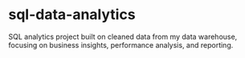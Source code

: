 # sql-data-analytics
SQL analytics project built on cleaned data from my data warehouse, focusing on business insights, performance analysis, and reporting.
